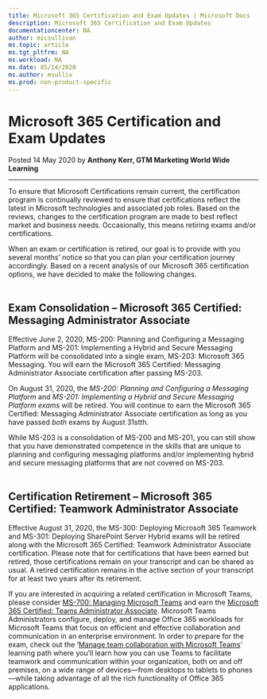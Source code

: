 ```yaml
---
title: Microsoft 365 Certification and Exam Updates | Microsoft Docs
description: Microsoft 365 Certification and Exam Updates
documentationcenter: NA 
author: micsullivan
ms.topic: article
ms.tgt_pltfrm: NA
ms.workload: NA
ms.date: 05/14/2020
ms.author: msulliv
ms.prod: non-product-specific
---
```

# Microsoft 365 Certification and Exam Updates

Posted 14 May 2020 by **Anthony Kerr, GTM Marketing World Wide Learning**

___

To ensure that Microsoft Certifications remain current, the certification program is continually reviewed to ensure that certifications reflect the latest in Microsoft technologies and associated job roles. Based on the reviews, changes to the certification program are made to best reflect market and business needs. Occasionally, this means retiring exams and/or certifications.

When an exam or certification is retired, our goal is to provide with you several months’ notice so that you can plan your certification journey accordingly. Based on a recent analysis of our Microsoft 365 certification options, we have decided to make the following changes.
<br/><br/>

## Exam Consolidation – Microsoft 365 Certified: Messaging Administrator Associate

Effective June 2, 2020, MS-200: Planning and Configuring a Messaging Platform and MS-201: Implementing a Hybrid and Secure Messaging Platform will be consolidated into a single exam, MS-203: Microsoft 365 Messaging. You will earn the Microsoft 365 Certified: Messaging Administrator Associate certification after passing MS-203.

On August 31, 2020, the _MS-200: Planning and Configuring a Messaging Platform_ and _MS-201: Implementing a Hybrid and Secure Messaging Platform exams_ will be retired. You will continue to earn the Microsoft 365 Certified: Messaging Administrator Associate certification as long as you have passed _both_ exams by August 31stth.

While MS-203 is a consolidation of MS-200 and MS-201, you can still show that you have demonstrated competence in the skills that are unique to planning and configuring messaging platforms and/or implementing hybrid and secure messaging platforms that are not covered on MS-203.
<br/><br/>

## Certification Retirement – Microsoft 365 Certified: Teamwork Administrator Associate

Effective August 31, 2020, the MS-300: Deploying Microsoft 365 Teamwork and MS-301: Deploying SharePoint Server Hybrid exams will be retired along with the Microsoft 365 Certified: Teamwork Administrator Associate certification. Please note that for certifications that have been earned but retired, those certifications remain on your transcript and can be shared as usual. A retired certification remains in the active section of your transcript for at least two years after its retirement.

If you are interested in acquiring a related certification in Microsoft Teams, please consider [MS-700: Managing Microsoft Teams](/learn/certifications/exams/ms-700?wt.mc_id=mim_msl_blg_Blog_prm_Blog_2020514) and earn the [Microsoft 365 Certified: Teams Administrator Associate](/learn/certifications/m365-teams-administrator-associate?wt.mc_id=mim_msl_blg_Blog_prm_Blog_2020514). Microsoft Teams Administrators configure, deploy, and manage Office 365 workloads for Microsoft Teams that focus on efficient and effective collaboration and communication in an enterprise environment. In order to prepare for the exam, check out the ‘[Manage team collaboration with Microsoft Teams](/learn/paths/m365-manage-team-collaboration/?wt.mc_id=mim_msl_blg_BLog_prm_Blog_2020514)’ learning path where you’ll learn how you can use Teams to facilitate teamwork and communication within your organization, both on and off premises, on a wide range of devices—from desktops to tablets to phones—while taking advantage of all the rich functionality of Office 365 applications.
